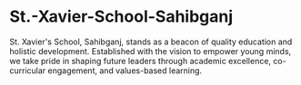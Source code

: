 # St.-Xavier-School-Sahibganj
St. Xavier's School, Sahibganj, stands as a beacon of quality education and holistic development. Established with the vision to empower young minds, we take pride in shaping future leaders through academic excellence, co-curricular engagement, and values-based learning.
